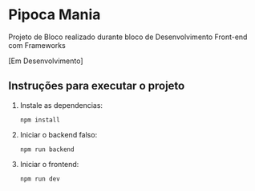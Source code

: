 # Pipoca Mania
Projeto de Bloco realizado durante bloco de Desenvolvimento Front-end com Frameworks

[Em Desenvolvimento]

## Instruções para executar o projeto
1. Instale as dependencias:
   ```
   npm install
   ```
   
2. Iniciar o backend falso:
   ```
   npm run backend
   ```

3. Iniciar o frontend:
   ```
   npm run dev
   ```

